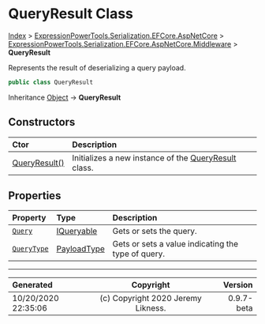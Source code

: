 ﻿# QueryResult Class

[Index](../index.md) > [ExpressionPowerTools.Serialization.EFCore.AspNetCore](ExpressionPowerTools.Serialization.EFCore.AspNetCore.a.md) > [ExpressionPowerTools.Serialization.EFCore.AspNetCore.Middleware](ExpressionPowerTools.Serialization.EFCore.AspNetCore.Middleware.n.md) > **QueryResult**

Represents the result of deserializing a query payload.

```csharp
public class QueryResult
```

Inheritance [Object](https://docs.microsoft.com/dotnet/api/system.object) → **QueryResult**

## Constructors

| Ctor | Description |
| :-- | :-- |
| [QueryResult()](ExpressionPowerTools.Serialization.EFCore.AspNetCore.Middleware.QueryResult.ctor.md#queryresult) | Initializes a new instance of the [QueryResult](ExpressionPowerTools.Serialization.EFCore.AspNetCore.Middleware.QueryResult.cs.md) class. |
## Properties

| Property | Type | Description |
| :-- | :-- | :-- |
| [`Query`](ExpressionPowerTools.Serialization.EFCore.AspNetCore.Middleware.QueryResult.Query.prop.md) | [IQueryable](https://docs.microsoft.com/dotnet/api/system.linq.iqueryable) | Gets or sets the query. |
| [`QueryType`](ExpressionPowerTools.Serialization.EFCore.AspNetCore.Middleware.QueryResult.QueryType.prop.md) | [PayloadType](ExpressionPowerTools.Serialization.PayloadType.cs.md) | Gets or sets a value indicating the type of query. |


---

| Generated | Copyright | Version |
| :-- | :-: | --: |
| 10/20/2020 22:35:06 | (c) Copyright 2020 Jeremy Likness. | 0.9.7-beta |
